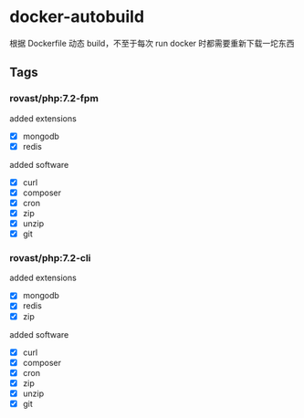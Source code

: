 # docker-autobuild
根据 Dockerfile 动态 build，不至于每次 run docker 时都需要重新下载一坨东西


## Tags

### rovast/php:7.2-fpm

added extensions
- [x] mongodb
- [x] redis

added software
- [x] curl
- [x] composer
- [x] cron
- [x] zip
- [x] unzip
- [x] git

### rovast/php:7.2-cli

added extensions
- [x] mongodb
- [x] redis
- [x] zip

added software
- [x] curl
- [x] composer
- [x] cron
- [x] zip
- [x] unzip
- [x] git
